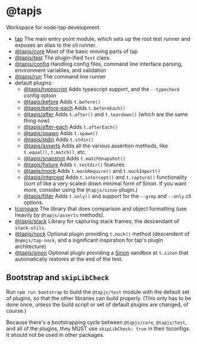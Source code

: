 # @tapjs

Workspace for node-tap development.

- [tap](./src/tap) The main entry point module, which sets up the
  root test runner and exposes an alias to the cli runner.
- [@tapjs/core](./src/core) Most of the basic moving parts of tap
- [@tapjs/test](./src/test) The plugin-ified `Test` class.
- [@tapjs/config](./src/config) Handling config files, command
  line interface parsing, environment variables, and validation
- [@tapjs/run](./src/run) The command line runner
- default plugins:
  - [@tapjs/typescript](./src/typescript) Adds typescript
    support, and the `--typecheck` config option
  - [@tapjs/before](./src/before) Adds `t.before()`
  - [@tapjs/before-each](./src/before-each) Adds `t.beforeEach()`
  - [@tapjs/after](./src/after) Adds `t.after()` and
    `t.teardown()` (which are the same thing now)
  - [@tapjs/after-each](./src/after-each) Adds `t.afterEach()`
  - [@tapjs/spawn](./src/spawn) Adds `t.spawn()`
  - [@tapjs/stdin](./src/stdin) Adds `t.stdin()`
  - [@tapjs/asserts](./src/asserts) Adds all the various
    assertion methods, like `t.equal()`, `t.match()`, etc.
  - [@tapjs/snapshot](./src/snapshot) Adds `t.matchSnapshot()`
  - [@tapjs/fixture](./src/fixture) Adds `t.testdir()` features
  - [@tapjs/mock](./src/mock) Adds `t.mockRequire()` and
    `t.mockImport()`
  - [@tapjs/intercept](./src/intercept) Adds `t.intercept()` and
    `t.capture()` functionality (sort of like a very scaled-down
    minimal form of Sinon. If you want more, consider using the
    `@tapjs/sinon` plugin.)
  - [@tapjs/filter](./src/filter) Adds `t.only()` and support for
    the `--grep` and `--only` cli options.
- [tcompare](./src/tcompare) The library that does comparison and
  object formatting (use heavily by `@tapjs/asserts` methods).
- [@tapjs/stack](./src/stack) Library for capturing stack frames,
  the descendant of `stack-utils`.
- [@tapjs/nock](./src/nock) Optional plugin providing `t.nock()`
  method (descendent of `@npmjs/tap-nock`, and a significant
  inspiration for tap's plugin architecture)
- [@tapjs/sinon](./src/sinon) Optional plugin providing a
  [Sinon](https://sinonjs.org) sandbox at `t.sinon` that
  automatically restores at the end of the test.

## Bootstrap and `skipLibCheck`

Run `npm run bootstrap` to build the `@tapjs/test` module with
the default set of plugins, so that the other libraries can
build properly. (This only has to be done once, unless the build
script or set of default plugins are changed, of course.)

Because there's a bootstrapping cycle between `@tapjs/core`,
`@tapjs/test`, and all of the plugins, they MUST use
`skipLibCheck: true` in their tsconfigs. It should not be used
in other packages.
